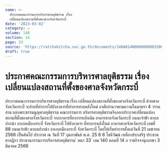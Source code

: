 ```yaml
---
name: >-
  ประกาศคณะกรรมการบริหารศาลยุติธรรม เรื่อง
  เปลี่ยนแปลงสถานที่ตั้งของศาลจังหวัดกระบี่
date: '2023-03-02'
category: ก
volume: 140
section: 14
page: 33
source: 'https://ratchakitcha.soc.go.th/documents/140A014N0000000003300.pdf'
draft: true
---
```


# ประกาศคณะกรรมการบริหารศาลยุติธรรม เรื่อง เปลี่ยนแปลงสถานที่ตั้งของศาลจังหวัดกระบี่

ประกาศคณะกรรมการบริหารศาลยุติธรรม เรื่อง เปลี่ยนแปลงสถานที่ตั้งของศาลจังหวัดกระบี่ ด้วยศาลจังหวัดกระบี่ จะย้ายที่ทำการไปยังอาคารที่ทำการศาลหลังใหม่ อาศัยอำนาจตามความในมาตรา 4 วรรคสาม แห่งพระธรรมนูญศาลยุติธรรม คณะกรรมการ บริหารศาลยุติธรรมจึงออกประกาศเปลี่ยนแปลงสถานที่ตั้งของศาลจังหวัดกระบี่ จากอาคารที่ทาการหลังเดิม อาคารศาลจังหวัดกระบี่ ถนนเจ้าฟ้า ตาบลปากน้า อาเภอเมืองกระบี่ จังหวัดกระบี่ ไปยังอาคาร ที่ทาการหลังใหม่ อาคารศาลจังหวัดกระบี่ เลขที่ 88 ถนนเจ้าฟ้า ตาบลปากน้า อาเภอเมืองกระบี่ จังหวัดกระบี่ โดยให้เริ่มทำการตั้งแต่วันที่ 21 เมษายน 2566 เป็นต้นไป ประกาศ ณ วันที่ 17 กุมภาพันธ์ พ.ศ. 25 6 6 โชติวัฒน์ เหลืองประเสริฐ ประธานศาลฎีกา ประธานกรรมการบริหารศาลยุติธรรม ้ หนา 33 ่ เลม 140 ตอนที่ 14 ก ราชกิจจานุเบกษา 3 มีนาคม 2566
